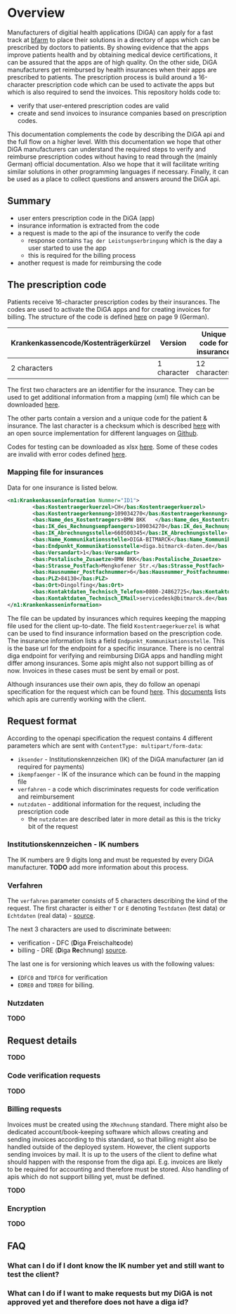 # Overview

Manufacturers of digitial health applications (DiGA) can apply for a fast track at [bfarm](https://www.bfarm.de/EN/MedicalDevices/DiGA/_node.html) to place their solutions in a directory of apps which can be prescribed by doctors to patients. By showing evidence that the apps improve patients health and by obtaining medical device certifications, it can be assured that the apps are of high quality. On the other side, DiGA manufacturers get reimbursed by health insurances when their apps are prescribed to patients. The prescription process is build around a 16-character prescription code which can be used to activate the apps but which is also required to send the invoices. This repository holds code to:

- verify that user-entered prescription codes are valid
- create and send invoices to insurance companies based on prescription codes.

This documentation complements the code by describing the DiGA api and the full flow on a higher level. With this documentation we hope that other DiGA manufacturers can understand the required steps to verify and reimburse prescription codes without having to read through the (mainly German) official documentation. Also we hope that it will facilitate writing similar solutions in other programming languages if necessary. Finally, it can be used as a place to collect questions and answers around the DiGA api.

## Summary

- user enters prescription code in the DiGA (app)
- insurance information is extracted from the code
- a request is made to the api of the insurance to verify the code
  - response contains `Tag der Leistungserbringung` which is the day a user started to use the app
  - this is required for the billing process
- another request is made for reimbursing the code

## The prescription code

Patients receive 16-character prescription codes by their insurances. The codes are used to activate the DiGA apps and for creating invoices for billing. The structure of the code is defined [here](https://www.gkv-datenaustausch.de/media/dokumente/leistungserbringer_1/digitale_gesundheitsanwendungen/technische_anlagen_aktuell_7/DiGA_Anlage_1_Technische_Anlage_zur_RL_V1.1_20210225.pdf) on page 9 (German).

| Krankenkassencode/Kostenträgerkürzel | Version     | Unique code for insurance | Checksum    |
| ------------------------------------ | ----------- | ------------------------- | ----------- |
| 2 characters                         | 1 character | 12 characters             | 1 character |

The first two characters are an identifier for the insurance. They can be used to get additional information from a mapping (xml) file which can be downloaded [here](https://kkv.gkv-diga.de/).

The other parts contain a version and a unique code for the patient & insurance. The last character is a checksum which is described [here](https://www.gkv-datenaustausch.de/media/dokumente/leistungserbringer_1/digitale_gesundheitsanwendungen/technische_anlagen_aktuell_7/Anhang3_Freischaltcode_Berechnungsregel_Pruefziffer_V1.0.pdf) with an open source implementation for different languages on [Github](https://github.com/bitmarck-service).

Codes for testing can be downloaded as xlsx [here](https://www.gkv-datenaustausch.de/media/dokumente/leistungserbringer_1/digitale_gesundheitsanwendungen/technische_anlagen_aktuell_7/Pseudo-Codes.xlsx). Some of these codes are invalid with error codes defined [here](https://www.gkv-datenaustausch.de/media/dokumente/leistungserbringer_1/digitale_gesundheitsanwendungen/technische_anlagen_aktuell_7/DiGA_Anhang5_Fehlerausgaben_V1.0.1_20210423.pdf).

### Mapping file for insurances

Data for one insurance is listed below.

```xml
<n1:Krankenkasseninformation Nummer="ID1">
        <bas:Kostentraegerkuerzel>CH</bas:Kostentraegerkuerzel>
        <bas:Kostentraegerkennung>109034270</bas:Kostentraegerkennung>
        <bas:Name_des_Kostentraegers>BMW BKK   </bas:Name_des_Kostentraegers>
        <bas:IK_des_Rechnungsempfaengers>109034270</bas:IK_des_Rechnungsempfaengers>
        <bas:IK_Abrechnungsstelle>660500345</bas:IK_Abrechnungsstelle>
        <bas:Name_Kommunikationsstelle>DIGA-BITMARCK</bas:Name_Kommunikationsstelle>
        <bas:Endpunkt_Kommunikationsstelle>diga.bitmarck-daten.de</bas:Endpunkt_Kommunikationsstelle>
        <bas:Versandart>1</bas:Versandart>
        <bas:Postalische_Zusaetze>BMW BKK</bas:Postalische_Zusaetze>
        <bas:Strasse_Postfach>Mengkofener Str.</bas:Strasse_Postfach>
        <bas:Hausnummer_Postfachnummer>6</bas:Hausnummer_Postfachnummer>
        <bas:PLZ>84130</bas:PLZ>
        <bas:Ort>Dingolfing</bas:Ort>
        <bas:Kontaktdaten_Technisch_Telefon>0800-24862725</bas:Kontaktdaten_Technisch_Telefon>
        <bas:Kontaktdaten_Technisch_EMail>servicedesk@bitmarck.de</bas:Kontaktdaten_Technisch_EMail>
</n1:Krankenkasseninformation>
```

The file can be updated by insurances which requires keeping the mapping file used for the client up-to-date. The field `Kostentraegerkuerzel` is what can be used to find insurance information based on the prescription code. The insurance information lists a field `Endpunkt_Kommunikationsstelle`. This is the base url for the endpoint for a specific insurance. There is no central diga endpoint for verifying and reimbursing DiGA apps and handling might differ among insurances. Some apis might also not support billing as of now. Invoices in these cases must be sent by email or post.

Although insurances use their own apis, they do follow an openapi specification for the request which can be found [here](https://www.gkv-datenaustausch.de/media/dokumente/leistungserbringer_1/digitale_gesundheitsanwendungen/technische_anlagen_aktuell_7/digaSP_1_0_05.yaml). This [documents](https://github.com/alex-therapeutics/diga-api-client/blob/main/ENDPOINT_STATUS.md) lists which apis are currently working with the client.

## Request format

According to the openapi specification the request contains 4 different parameters which are sent with `ContentType: multipart/form-data`:

- `iksender` - Institutionskennzeichen (IK) of the DiGA manufacturer (an id required for payments)
- `ikempfaenger` - IK of the insurance which can be found in the mapping file
- `verfahren` - a code which discriminates requests for code verification and reimbursement
- `nutzdaten` - additional information for the request, including the prescription code
  - the `nutzdaten` are described later in more detail as this is the tricky bit of the request

### Institutionskennzeichen - IK numbers

The IK numbers are 9 digits long and must be requested by every DiGA manufacturer.
**TODO** add more information about this process.

### Verfahren

The `verfahren` parameter consists of 5 characters describing the kind of the request. The first character is either `T` or `E` denoting `Testdaten` (test data) or `Echtdaten` (real data) - [source](https://www.gkv-datenaustausch.de/media/dokumente/standards_und_normen/technische_spezifikationen/Anlage_4_-_Verfahrenskennungen.pdf).

The next 3 characters are used to discriminate between:

- verification - DFC (**D**iga **F**reischalt**c**ode)
- billing - DRE (**D**iga **Re**chnung) [source](https://github.com/bitmarck-service/validator-configuration-diga).

The last one is for versioning which leaves us with the following values:

- `EDFC0` and `TDFC0` for verification
- `EDRE0` and `TDRE0` for billing.

### Nutzdaten

**TODO**

## Request details

**TODO**

### Code verification requests

**TODO**

### Billing requests

Invoices must be created using the `XRechnung` standard. There might also be dedicated account/book-keeping software which allows creating and sending invoices according to this standard, so that billing might also be handled outside of the deployed system. However, the client supports sending invoices by mail. It is up to the users of the client to define what should happen with the response from the diga api. E.g. invoices are likely to be required for accounting and therefore must be stored. Also handling of apis which do not support billing yet, must be defined.

**TODO**

### Encryption

**TODO**

## FAQ

### What can I do if I dont know the IK number yet and still want to test the client?

### What can I do if I want to make requests but my DiGA is not approved yet and therefore does not have a diga id?
